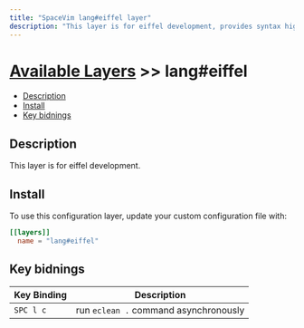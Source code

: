 ```yaml
---
title: "SpaceVim lang#eiffel layer"
description: "This layer is for eiffel development, provides syntax highlighting and indentation for eiffel files."
---
```


# [Available Layers](../../) >> lang#eiffel

<!-- vim-markdown-toc GFM -->

- [Description](#description)
- [Install](#install)
- [Key bidnings](#key-bidnings)

<!-- vim-markdown-toc -->

## Description

This layer is for eiffel development.

## Install

To use this configuration layer, update your custom configuration file with:

```toml
[[layers]]
  name = "lang#eiffel"
```

## Key bidnings

| Key Binding | Description                           |
| ----------- | ------------------------------------- |
| `SPC l c`   | run `eclean .` command asynchronously |
